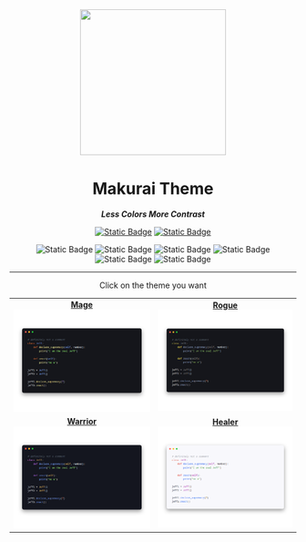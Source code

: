 <div align="center">

<img src="https://github.com/user-attachments/assets/ae5d01ef-398d-4138-951d-c2837f5c3193" opacity=0.5 width=256 height=256/>

# Makurai Theme

***Less Colors More Contrast***

[![Static Badge](https://img.shields.io/badge/neovim-20202b?style=for-the-badge&logo=neovim)](https://github.com/Skardyy/makurai-nvim)
[![Static Badge](https://img.shields.io/badge/vscode-20202b?style=for-the-badge&logo=vscodium&)](https://github.com/Skardyy/makurai-vscode)
  
![Static Badge](https://img.shields.io/badge/Ghostty-20202b?style=for-the-badge&logo=ghostery&logoColor=FFF)
![Static Badge](https://img.shields.io/badge/kitty-20202b?style=for-the-badge&logo=refinedgithub&logoColor=c46f36)
![Static Badge](https://img.shields.io/badge/Alacritty-20202b?style=for-the-badge&logo=alacritty)
![Static Badge](https://img.shields.io/badge/Wezterm-20202b?style=for-the-badge&logo=wezterm&logoColor=7f7bed)
![Static Badge](https://img.shields.io/badge/Wt-20202b?style=for-the-badge&logo=educative&logoColor=aaaaaa)
![Static Badge](https://img.shields.io/badge/Warp-20202b?style=for-the-badge&logo=warp&logoColor=01A4FF)

---

</div>

<p align="center">Click on the theme you want</p>
<table align="center">
  <tr>
    <td align="center">
      <a href="./themes/mage">
        <b>Mage</b><br>
        <img width="512" src="https://github.com/Skardyy/makurai-theme/blob/main/dogs/mage/thumbnail.png"/>
      </a>
    </td>
    <td align="center">
      <a href="./themes/rogue">
        <b>Rogue</b><br>
        <img width="512" src="https://github.com/Skardyy/makurai-theme/blob/main/dogs/rogue/thumbnail.png"/>
      </a>
    </td>
  </tr>
<tr/>
<tr>
    <td align="center">
      <a href="./themes/warrior">
        <b>Warrior</b><br>
        <img width="512" src="https://github.com/Skardyy/makurai-theme/blob/main/dogs/warrior/thumbnail.png"/>
      </a>
    </td>
    <td align="center">
      <a href="./themes/healer">
        <b>Healer</b><br>
        <img width="512" src="https://github.com/Skardyy/makurai-theme/blob/main/dogs/healer/thumbnail.png"/>
      </a>
    </td>
  </tr>
</table>
